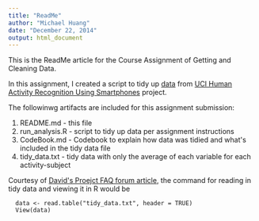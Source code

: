 ```yaml
---
title: "ReadMe"
author: "Michael Huang"
date: "December 22, 2014"
output: html_document
---
```


This is the ReadMe article for the Course Assignment of Getting and Cleaning Data.

In this assignment, I created a script to tidy up [data](https://d396qusza40orc.cloudfront.net/getdata%2Fprojectfiles%2FUCI%20HAR%20Dataset.zip) from [UCI Human Activity Recognition Using Smartphones](http://archive.ics.uci.edu/ml/datasets/Human+Activity+Recognition+Using+Smartphones) project.

The followinwg artifacts are included for this assignment submission:

1. README.md - this file
2. run_analysis.R - script to tidy up data per assignment instructions
3. CodeBook.md - Codebook to explain how data was tidied and what's included in the tidy data file
4. tidy_data.txt - tidy data with only the average of each variable for each activity-subject

Courtesy of [David's Proejct FAQ forum article](https://class.coursera.org/getdata-016/forum/thread?thread_id=50), the command for reading in tidy data and viewing it in R would be

```{r}
  data <- read.table("tidy_data.txt", header = TRUE)
  View(data)
```

